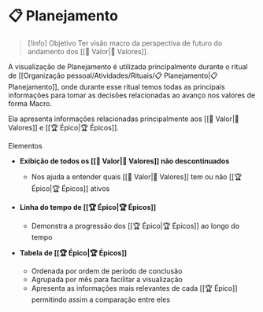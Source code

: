# 📋 Planejamento

> [!info] Objetivo
> Ter visão macro da perspectiva de futuro do andamento dos [[🌟 Valor|🌟 Valores]].

A visualização de Planejamento é utilizada principalmente durante o ritual de [[Organização pessoal/Atividades/Rituais/📋 Planejamento|📋 Planejamento]], onde durante esse ritual temos todas as principais informações para tomar as decisões relacionadas ao avanço nos valores de forma Macro.

Ela apresenta informações relacionadas principalmente aos [[🌟 Valor|🌟 Valores]] e [[🏆 Épico|🏆 Épicos]].

Elementos

- **Exibição de todos os [[🌟 Valor|🌟 Valores]] não descontinuados**
	- Nos ajuda a entender quais [[🌟 Valor|🌟 Valores]] tem ou não [[🏆 Épico|🏆 Épicos]] ativos

- **Linha do tempo de [[🏆 Épico|🏆 Épicos]]**
	- Demonstra a progressão dos [[🏆 Épico|🏆 Épicos]] ao longo do tempo

- **Tabela de [[🏆 Épico|🏆 Épicos]]**
	- Ordenada por ordem de período de conclusão
	- Agrupada por mês para facilitar a visualização
	- Apresenta as informações mais relevantes de cada [[🏆 Épico]] permitindo assim a comparação entre eles